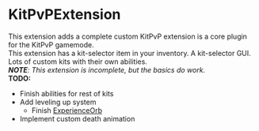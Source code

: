 # KitPvPExtension
This extension adds a complete custom KitPvP extension is a core plugin for the KitPvP gamemode.<br>
This extension has a kit-selector item in your inventory. A kit-selector GUI. Lots of custom kits with their own abilities.
<br>
***NOTE**: This extension is incomplete, but the basics do work.*
<br>
**TODO:**
- Finish abilities for rest of kits
- Add leveling up system
    - Finish [ExperienceOrb]()
- Implement custom death animation
